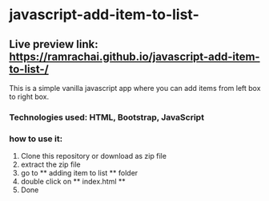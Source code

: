 # javascript-add-item-to-list-
## Live preview link: <a href  = "https://ramrachai.github.io/javascript-add-item-to-list-/"> https://ramrachai.github.io/javascript-add-item-to-list-/ </a> 

This is a simple vanilla javascript app where you can add items from left box to right box.

### Technologies used: HTML, Bootstrap, JavaScript

### how to use it:
  1) Clone this repository or download as zip file  
  2) extract the zip file 
  3) go to ** adding item to list ** folder 
  4) double click on ** index.html ** 
  5) Done
